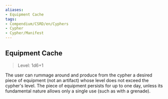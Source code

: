 ```yaml
---
aliases:
- Equipment Cache
tags:
- Compendium/CSRD/en/Cyphers
- Cypher
- Cypher/Manifest
---
```


  
## Equipment Cache  
>Level: 1d6+1  
  
The user can rummage around and produce from the cypher a desired piece of equipment (not an artifact) whose level does not exceed the cypher's level. The piece of equipment persists for up to one day, unless its fundamental nature allows only a single use (such as with a grenade).